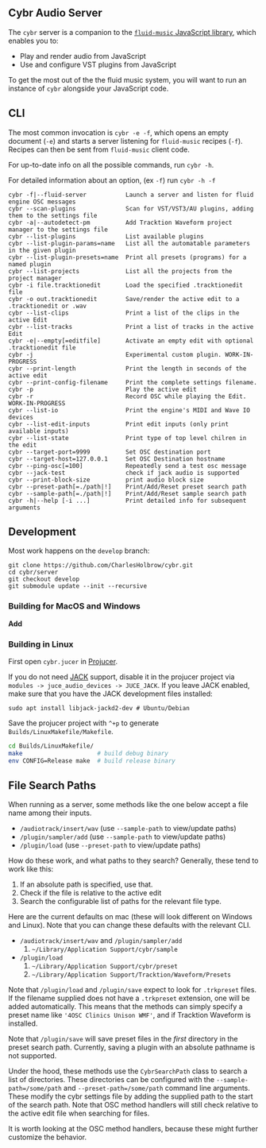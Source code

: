 ## Cybr Audio Server

The `cybr` server is a companion to the [`fluid-music` JavaScript library](https://www.npmjs.com/package/fluid-music), which enables you to:

- Play and render audio from JavaScript
- Use and configure VST plugins from JavaScript

To get the most out of the the fluid music system, you will want to run an instance of `cybr` alongside your JavaScript code.

## CLI

The most common invocation is `cybr -e -f`, which opens an empty document (`-e`) and starts a server listening for `fluid-music` recipes (`-f`). Recipes can then be sent from `fluid-music` client code.

For up-to-date info on all the possible commands, run `cybr -h`.

For detailed information about an option,  (ex `-f`) run `cybr -h -f`

```
cybr -f|--fluid-server           Launch a server and listen for fluid engine OSC messages
cybr --scan-plugins              Scan for VST/VST3/AU plugins, adding them to the settings file
cybr -a|--autodetect-pm          Add Tracktion Waveform project manager to the settings file
cybr --list-plugins              List available plugins
cybr --list-plugin-params=name   List all the automatable parameters in the given plugin
cybr --list-plugin-presets=name  Print all presets (programs) for a named plugin
cybr --list-projects             List all the projects from the project manager
cybr -i file.tracktionedit       Load the specified .tracktionedit file
cybr -o out.tracktionedit        Save/render the active edit to a .tracktionedit or .wav
cybr --list-clips                Print a list of the clips in the active Edit
cybr --list-tracks               Print a list of tracks in the active Edit
cybr -e|--empty[=editfile]       Activate an empty edit with optional .tracktionedit file
cybr -j                          Experimental custom plugin. WORK-IN-PROGRESS
cybr --print-length              Print the length in seconds of the active edit
cybr --print-config-filename     Print the complete settings filename.
cybr -p                          Play the active edit
cybr -r                          Record OSC while playing the Edit. WORK-IN-PROGRESS
cybr --list-io                   Print the engine's MIDI and Wave IO devices
cybr --list-edit-inputs          Print edit inputs (only print available inputs)
cybr --list-state                Print type of top level chilren in the edit
cybr --target-port=9999          Set OSC destination port
cybr --target-host=127.0.0.1     Set OSC Destination hostname
cybr --ping-osc[=100]            Repeatedly send a test osc message
cybr --jack-test                 check if jack audio is supported
cybr --print-block-size          print audio block size
cybr --preset-path[=./path|!]    Print/Add/Reset preset search path
cybr --sample-path[=./path|!]    Print/Add/Reset sample search path
cybr -h|--help [-i ...]          Print detailed info for subsequent arguments
```


## Development

Most work happens on the `develop` branch:

```
git clone https://github.com/CharlesHolbrow/cybr.git
cd cybr/server
git checkout develop
git submodule update --init --recursive
```
### Building for MacOS and Windows

**Add**

### Building in Linux

First open `cybr.jucer` in [Projucer](https://juce.com/discover/projucer).

If you do not need [JACK](https://jackaudio.org/) support, disable it in the
projucer project via `modules -> juce_audio_devices -> JUCE_JACK`. If you leave
JACK enabled, make sure that you have the JACK development files installed:

```
sudo apt install libjack-jackd2-dev # Ubuntu/Debian
```

Save the projucer project with `^+p` to generate `Builds/LinuxMakefile/Makefile`.

```sh
cd Builds/LinuxMakefile/
make                     # build debug binary
env CONFIG=Release make  # build release binary
```

## File Search Paths

When running as a server, some methods like the one below accept a file name among their inputs.

- `/audiotrack/insert/wav` (use `--sample-path` to view/update paths)
- `/plugin/sampler/add` (use `--sample-path` to view/update paths)
- `/plugin/load` (use `--preset-path` to view/update paths)

How do these work, and what paths to they search? Generally, these tend to work like this:

1. If an absolute path is specified, use that.
1. Check if the file is relative to the active edit
1. Search the configurable list of paths for the relevant file type.

Here are the current defaults on mac (these will look different on Windows and Linux). Note that you can change these defaults with the relevant CLI.

- `/audiotrack/insert/wav` and `/plugin/sampler/add`
  1. `~/Library/Application Support/cybr/sample`
- `/plugin/load`
  1. `~/Library/Application Support/cybr/preset`
  1. `~/Library/Application Support/Tracktion/Waveform/Presets`

Note that `/plugin/load` and `/plugin/save` expect to look for `.trkpreset` files. If the filename supplied does not have a `.trkpreset` extension, one will be added automatically. This means that the methods can simply specify a preset name like `'4OSC Clinics Unison WMF'`, and if Tracktion Waveform is installed.

Note that `/plugin/save` will save preset files in the *first* directory in the preset search path. Currently, saving a plugin with an absolute pathname is not supported.

Under the hood, these methods use the `CybrSearchPath` class to search a list of directories. These directories can be configured with the `--sample-path=/some/path` and `--preset-path=/some/path` command line arguments. These modify the cybr settings file by adding the supplied path to the start of the search path. Note that OSC method handlers will still check relative to the active edit file when searching for files.

It is worth looking at the OSC method handlers, because these might further customize the behavior.
